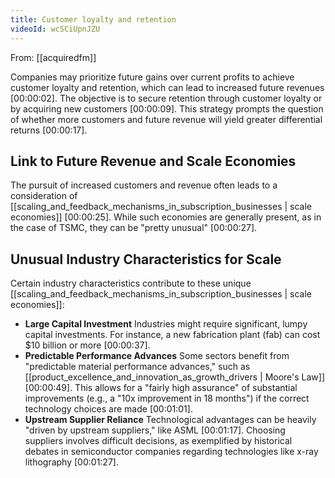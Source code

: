 ```yaml
---
title: Customer loyalty and retention
videoId: wcSCiUpnJZU
---
```


From: [[acquiredfm]] <br/> 

Companies may prioritize future gains over current profits to achieve customer loyalty and retention, which can lead to increased future revenues <a class="yt-timestamp" data-t="00:00:02">[00:00:02]</a>. The objective is to secure retention through customer loyalty or by acquiring new customers <a class="yt-timestamp" data-t="00:00:09">[00:00:09]</a>. This strategy prompts the question of whether more customers and future revenue will yield greater differential returns <a class="yt-timestamp" data-t="00:00:17">[00:00:17]</a>.

## Link to Future Revenue and Scale Economies

The pursuit of increased customers and revenue often leads to a consideration of [[scaling_and_feedback_mechanisms_in_subscription_businesses | scale economies]] <a class="yt-timestamp" data-t="00:00:25">[00:00:25]</a>. While such economies are generally present, as in the case of TSMC, they can be "pretty unusual" <a class="yt-timestamp" data-t="00:00:27">[00:00:27]</a>.

## Unusual Industry Characteristics for Scale

Certain industry characteristics contribute to these unique [[scaling_and_feedback_mechanisms_in_subscription_businesses | scale economies]]:

*   **Large Capital Investment**
    Industries might require significant, lumpy capital investments. For instance, a new fabrication plant (fab) can cost $10 billion or more <a class="yt-timestamp" data-t="00:00:37">[00:00:37]</a>.
*   **Predictable Performance Advances**
    Some sectors benefit from "predictable material performance advances," such as [[product_excellence_and_innovation_as_growth_drivers | Moore's Law]] <a class="yt-timestamp" data-t="00:00:49">[00:00:49]</a>. This allows for a "fairly high assurance" of substantial improvements (e.g., a "10x improvement in 18 months") if the correct technology choices are made <a class="yt-timestamp" data-t="00:01:01">[00:01:01]</a>.
*   **Upstream Supplier Reliance**
    Technological advantages can be heavily "driven by upstream suppliers," like ASML <a class="yt-timestamp" data-t="00:01:17">[00:01:17]</a>. Choosing suppliers involves difficult decisions, as exemplified by historical debates in semiconductor companies regarding technologies like x-ray lithography <a class="yt-timestamp" data-t="00:01:27">[00:01:27]</a>.